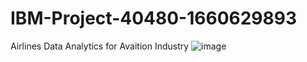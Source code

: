 # IBM-Project-40480-1660629893
Airlines Data Analytics for Avaition Industry
![image](https://user-images.githubusercontent.com/112683548/202779923-0d5f317b-1b49-44a4-a3ae-2f97a4dd806e.png)

